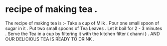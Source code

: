 # recipe of making tea .
The recipe of making tea is :-
Take a cup of Milk .
Pour one small spoon of sugar in it .
Put two small spoons of Tea Leaves .
Let it boil for 2 - 3 minutes .
Serve the Tea in a cup by filtering it with the kitchen filter ( channi ) .
AND OUR DELICIOUS TEA IS READY TO DRINK .
